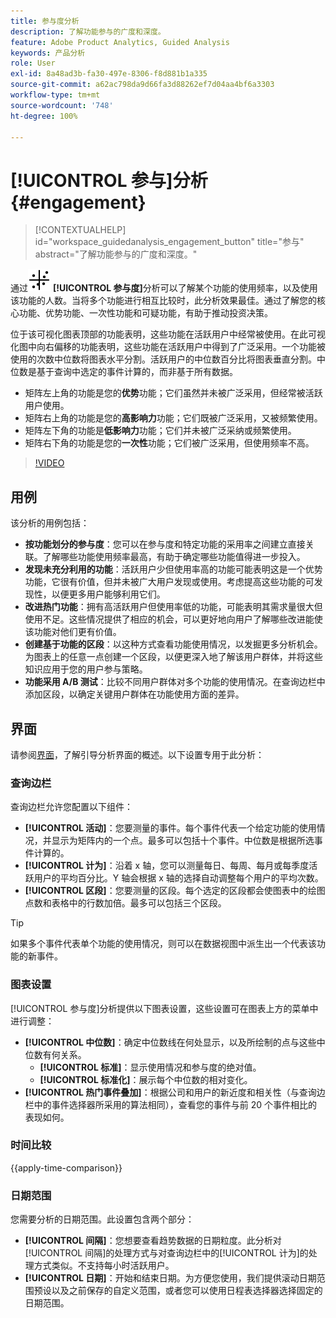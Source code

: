 ```yaml
---
title: 参与度分析
description: 了解功能参与的广度和深度。
feature: Adobe Product Analytics, Guided Analysis
keywords: 产品分析
role: User
exl-id: 8a48ad3b-fa30-497e-8306-f8d881b1a335
source-git-commit: a62ac798da9d66fa3d88262ef7d04aa4bf6a3303
workflow-type: tm+mt
source-wordcount: '748'
ht-degree: 100%

---
```


# [!UICONTROL 参与]分析 {#engagement}

<!-- markdownlint-disable MD034 -->

>[!CONTEXTUALHELP]
>id="workspace_guidedanalysis_engagement_button"
>title="参与"
>abstract="了解功能参与的广度和深度。"

<!-- markdownlint-enable MD034 -->


通过![EngagementGraph](/help/assets/icons/EngagementGraph.svg) **[!UICONTROL 参与度]**&#x200B;分析可以了解某个功能的使用频率，以及使用该功能的人数。当将多个功能进行相互比较时，此分析效果最佳。通过了解您的核心功能、优势功能、一次性功能和可疑功能，有助于推动投资决策。

位于该可视化图表顶部的功能表明，这些功能在活跃用户中经常被使用。在此可视化图中向右偏移的功能表明，这些功能在活跃用户中得到了广泛采用。一个功能被使用的次数中位数将图表水平分割。活跃用户的中位数百分比将图表垂直分割。中位数是基于查询中选定的事件计算的，而非基于所有数据。

* 矩阵左上角的功能是您的&#x200B;**优势**&#x200B;功能；它们虽然并未被广泛采用，但经常被活跃用户使用。
* 矩阵右上角的功能是您的&#x200B;**高影响力**&#x200B;功能；它们既被广泛采用，又被频繁使用。
* 矩阵左下角的功能是&#x200B;**低影响力**&#x200B;功能；它们并未被广泛采纳或频繁使用。
* 矩阵右下角的功能是您的&#x200B;**一次性**&#x200B;功能；它们被广泛采用，但使用频率不高。

>[!VIDEO](https://video.tv.adobe.com/v/3429489/&learn=on)


## 用例

该分析的用例包括：

* **按功能划分的参与度**：您可以在参与度和特定功能的采用率之间建立直接关联。了解哪些功能使用频率最高，有助于确定哪些功能值得进一步投入。
* **发现未充分利用的功能**：活跃用户少但使用率高的功能可能表明这是一个优势功能，它很有价值，但并未被广大用户发现或使用。考虑提高这些功能的可发现性，以便更多用户能够利用它们。
* **改进热门功能**：拥有高活跃用户但使用率低的功能，可能表明其需求量很大但使用不足。这些情况提供了相应的机会，可以更好地向用户了解哪些改进能使该功能对他们更有价值。
* **创建基于功能的区段**：以这种方式查看功能使用情况，以发掘更多分析机会。为图表上的任意一点创建一个区段，以便更深入地了解该用户群体，并将这些知识应用于您的用户参与策略。
* **功能采用 A/B 测试**：比较不同用户群体对多个功能的使用情况。在查询边栏中添加区段，以确定关键用户群体在功能使用方面的差异。

## 界面

请参阅[界面](../overview.md#interface)，了解引导分析界面的概述。以下设置专用于此分析：

### 查询边栏

查询边栏允许您配置以下组件：

* **[!UICONTROL 活动]**：您要测量的事件。每个事件代表一个给定功能的使用情况，并显示为矩阵内的一个点。最多可以包括十个事件。中位数是根据所选事件计算的。
* **[!UICONTROL 计为]**：沿着 x 轴，您可以测量每日、每周、每月或每季度活跃用户的平均百分比。Y 轴会根据 x 轴的选择自动调整每个用户的平均次数。
* **[!UICONTROL 区段]**：您要测量的区段。每个选定的区段都会使图表中的绘图点数和表格中的行数加倍。最多可以包括三个区段。

>[!TIP]
>
>如果多个事件代表单个功能的使用情况，则可以在数据视图中派生出一个代表该功能的新事件。

### 图表设置

[!UICONTROL 参与度]分析提供以下图表设置，这些设置可在图表上方的菜单中进行调整：

* **[!UICONTROL 中位数]**：确定中位数线在何处显示，以及所绘制的点与这些中位数有何关系。
   * **[!UICONTROL 标准]**：显示使用情况和参与度的绝对值。
   * **[!UICONTROL 标准化]**：展示每个中位数的相对变化。
* **[!UICONTROL 热门事件叠加]**：根据公司和用户的新近度和相关性（与查询边栏中的事件选择器所采用的算法相同），查看您的事件与前 20 个事件相比的表现如何。

### 时间比较

{{apply-time-comparison}}

### 日期范围

您需要分析的日期范围。此设置包含两个部分：

* **[!UICONTROL 间隔]**：您想要查看趋势数据的日期粒度。此分析对[!UICONTROL 间隔]的处理方式与对查询边栏中的[!UICONTROL 计为]的处理方式类似。不支持每小时活跃用户。
* **[!UICONTROL 日期]**：开始和结束日期。为方便您使用，我们提供滚动日期范围预设以及之前保存的自定义范围，或者您可以使用日程表选择器选择固定的日期范围。

<!--
## Example

See below for an example of the analysis.

![Enagement compare](../assets/engagement-compare.png)
-->
